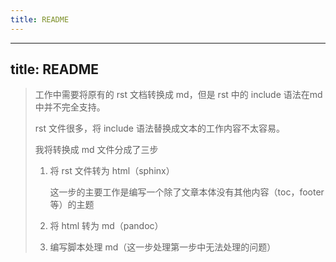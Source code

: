```yaml
---
title: README
---
```

---
title: README
---

> 工作中需要将原有的 rst 文档转换成 md，但是 rst 中的 include 语法在md 中并不完全支持。
>
> rst 文件很多，将 include 语法替换成文本的工作内容不太容易。
>
> 我将转换成 md 文件分成了三步
>
> 1. 将 rst 文件转为 html（sphinx）
>
>    这一步的主要工作是编写一个除了文章本体没有其他内容（toc，footer 等）的主题
>
> 2. 将 html 转为 md（pandoc）
>
> 3. 编写脚本处理 md（这一步处理第一步中无法处理的问题）
